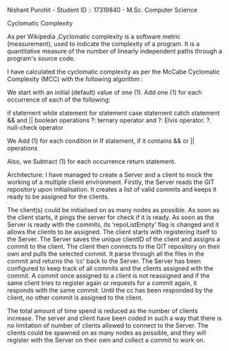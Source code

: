 Nishant Purohit -
Student ID :: 17319840 - 
M.Sc. Computer Science


Cyclomatic Complexity

As per Wikipedia ,Cyclomatic complexity is a software metric (measurement), used to indicate the complexity of a program. It is a quantitative measure of the number of linearly independent paths through a program's source code.

I have calculated the cyclomatic complexity as per the McCabe Cyclomatic Complexity (MCC) with the following algorithm :

We start with an initial (default) value of one (1). Add one (1) for each occurrence of each of the following:

if statement
while statement
for statement
case statement
catch statement
&& and || boolean operations 
?: ternary operator and ?: Elvis operator.
?. null-check operator

We Add (1) for each condition in If statement, if it contains && or || operations

Also, we Subtract (1) for each occurrence return statement.


Architecture:
I have managed to create a Server and a client to mock the working of a multiple client environment.
Firstly, the Server reads the GIT repository upon initialisation. It creates a list of valid commits and keeps it ready to be assigned for the clients.

The client(s) could be initialised on as many nodes as possible. As soon as the client starts, it pings the server for check if it is ready. As soon as the Server is ready with the commits, its ‘repoListEmpty’ flag is changed and it allows the clients to be assigned.
The client starts with registering itself to the Server. The Server saves the unique clientID of the client and assigns a commit to the client. The client then connects to the GIT repository on their own and pulls the selected commit. It parse through all the files in the commit and returns the ‘cc’ back to the Server.
The Server has been configured to keep track of all commits and the clients assigned with the commit. A commit once assigned to a client is not reassigned and if the same client tries to register again or requests for a commit again, it responds with the same commit. Until the cc has been responded by the client, no other commit is assigned to the client.

The total amount of time spend is reduced as the number of clients increase. The server and client have been coded in such a way that there is no limitation of number of clients allowed to connect to the Server. The clients could be spawned on as many nodes as possible, and they will register with the Server on their own and collect a commit to work on.
